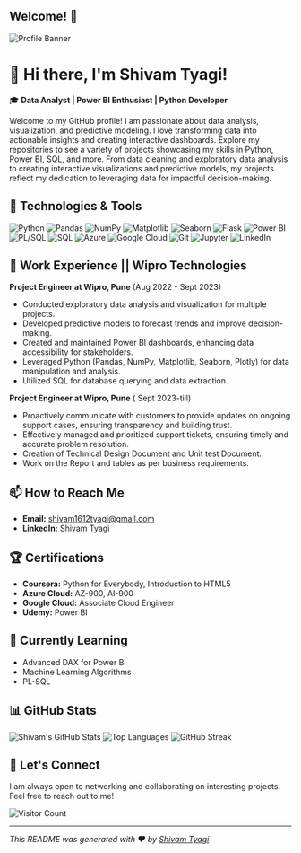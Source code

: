 ## Welcome! 👋

![Profile Banner](https://via.placeholder.com/1200x300.png?text=Welcome+to+Shivam+Tyagi%27s+GitHub+Profile)

# 👋 Hi there, I'm Shivam Tyagi!

🎓 **Data Analyst | Power BI Enthusiast | Python Developer**

Welcome to my GitHub profile! I am passionate about data analysis, visualization, and predictive modeling. I love transforming data into actionable insights and creating interactive dashboards. 
Explore my repositories to see a variety of projects showcasing my skills in Python, Power BI, SQL, and more. From data cleaning and exploratory data analysis to creating interactive visualizations and predictive models, my projects reflect my dedication to leveraging data for impactful decision-making.


## 🔧 Technologies & Tools

![Python](https://img.shields.io/badge/-Python-3776AB?style=flat&logo=python&logoColor=white)
![Pandas](https://img.shields.io/badge/-Pandas-150458?style=flat&logo=pandas&logoColor=white)
![NumPy](https://img.shields.io/badge/-NumPy-013243?style=flat&logo=NumPy&logoColor=white)
![Matplotlib](https://img.shields.io/badge/-Matplotlib-2392d3?style=flat&logo=Matplotlib&logoColor=white)
![Seaborn](https://img.shields.io/badge/-Seaborn-3776AB?style=flat&logo=Seaborn&logoColor=white)
![Flask](https://img.shields.io/badge/-Flask-000000?style=flat&logo=Flask&logoColor=white)
![Power BI](https://img.shields.io/badge/-Power%20BI-F2C811?style=flat&logo=power-bi&logoColor=white)
![PL/SQL](https://img.shields.io/badge/-PL%2FSQL-336791?style=flat&logo=oracle&logoColor=white)
![SQL](https://img.shields.io/badge/-SQL-4479A1?style=flat&logo=sql&logoColor=white)
![Azure](https://img.shields.io/badge/-Azure-0078D4?style=flat&logo=microsoft-azure&logoColor=white)
![Google Cloud](https://img.shields.io/badge/-Google%20Cloud-4285F4?style=flat&logo=google-cloud&logoColor=white)
![Git](https://img.shields.io/badge/-Git-F05032?style=flat&logo=git&logoColor=white)
![Jupyter](https://img.shields.io/badge/-Jupyter-F37626?style=flat&logo=jupyter&logoColor=white)
![LinkedIn](https://img.shields.io/badge/-LinkedIn-0077B5?style=flat&logo=linkedin&logoColor=white)

## 💼 Work Experience || Wipro Technologies 

**Project Engineer at Wipro, Pune** (Aug 2022 - Sept 2023)
- Conducted exploratory data analysis and visualization for multiple projects.
- Developed predictive models to forecast trends and improve decision-making.
- Created and maintained Power BI dashboards, enhancing data accessibility for stakeholders.
- Leveraged Python (Pandas, NumPy, Matplotlib, Seaborn, Plotly) for data manipulation and analysis.
- Utilized SQL for database querying and data extraction.


**Project Engineer at Wipro, Pune** ( Sept 2023-till)
- Proactively communicate with customers to provide updates on ongoing support cases, ensuring transparency and building trust.
- Effectively managed and prioritized support tickets, ensuring timely and accurate problem resolution.
- Creation of Technical Design Document and Unit test Document.
- Work on the Report and tables as per business requirements.

## 📫 How to Reach Me

- **Email:** [shivam1612tyagi@gmail.com](mailto:shivam1612tyagi@gmail.com)
- **LinkedIn:** [Shivam Tyagi](https://www.linkedin.com/in/shivam-tyagi-1aa8171a0/)

## 🏆 Certifications

- **Coursera:** Python for Everybody, Introduction to HTML5
- **Azure Cloud:** AZ-900, AI-900
- **Google Cloud:** Associate Cloud Engineer
- **Udemy:** Power BI

## 🌱 Currently Learning

- Advanced DAX for Power BI
- Machine Learning Algorithms
- PL-SQL


## 📊 GitHub Stats

![Shivam's GitHub Stats](https://github-readme-stats.vercel.app/api?username=shivam1612tyagi&show_icons=true&theme=radical)
![Top Languages](https://github-readme-stats.vercel.app/api/top-langs/?username=shivam1612tyagi&layout=compact&theme=radical)
![GitHub Streak](https://github-readme-streak-stats.herokuapp.com/?user=shivam1612tyagi&theme=radical)


## 🤝 Let's Connect

I am always open to networking and collaborating on interesting projects. Feel free to reach out to me!


![Visitor Count](https://komarev.com/ghpvc/?username=shivam1612tyagi&color=blue)

---

_This README was generated with ❤️ by [Shivam Tyagi](https://github.com/shivam1612tyagi)_
